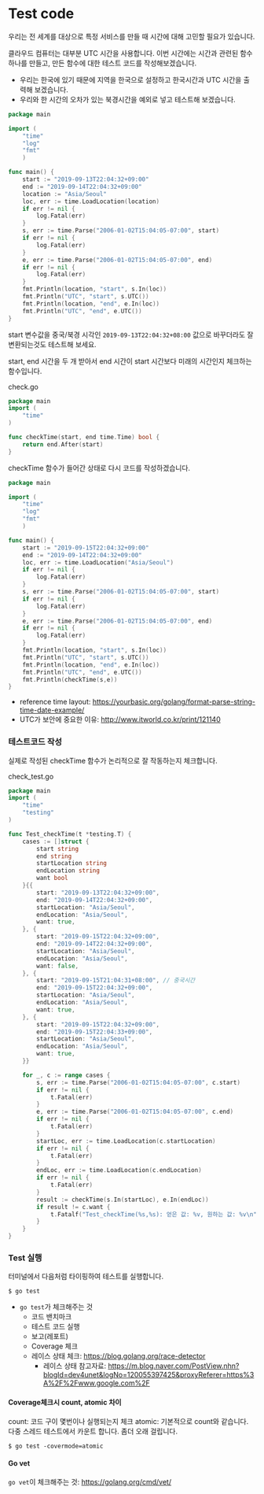 # Test code
우리는 전 세계를 대상으로 특정 서비스를 만들 때 시간에 대해 고민할 필요가 있습니다.

클라우드 컴퓨터는 대부분 UTC 시간을 사용합니다.
이번 시간에는 시간과 관련된 함수 하나를 만들고, 만든 함수에 대한 테스트 코드를 작성해보겠습니다.
- 우리는 한국에 있기 때문에 지역을 한국으로 설정하고 한국시간과 UTC 시간을 출력해 보겠습니다.
- 우리와 한 시간의 오차가 있는 북경시간을 예외로 넣고 테스트해 보겠습니다.

```go
package main

import (
	"time"
	"log"
	"fmt"
	)

func main() {
	start := "2019-09-13T22:04:32+09:00"
	end := "2019-09-14T22:04:32+09:00"
	location := "Asia/Seoul"
	loc, err := time.LoadLocation(location)
	if err != nil {
		log.Fatal(err)
	}
	s, err := time.Parse("2006-01-02T15:04:05-07:00", start)
	if err != nil {
		log.Fatal(err)
	}
	e, err := time.Parse("2006-01-02T15:04:05-07:00", end)
	if err != nil {
		log.Fatal(err)
	}
	fmt.Println(location, "start", s.In(loc))
	fmt.Println("UTC", "start", s.UTC())
	fmt.Println(location, "end", e.In(loc))
	fmt.Println("UTC", "end", e.UTC())
}
```
start 변수값을 중국/북경 시각인 `2019-09-13T22:04:32+08:00` 값으로 바꾸더라도 잘 변환되는것도 테스트해 보세요.

start, end 시간을 두 개 받아서 end 시간이 start 시간보다 미래의 시간인지 체크하는 함수입니다.

check.go
```go
package main
import (
	"time"
)

func checkTime(start, end time.Time) bool {
    return end.After(start)
}
```

checkTime 함수가 들어간 상태로 다시 코드를 작성하겠습니다.
```go
package main

import (
	"time"
	"log"
	"fmt"
	)

func main() {
	start := "2019-09-15T22:04:32+09:00"
	end := "2019-09-14T22:04:32+09:00"
	loc, err := time.LoadLocation("Asia/Seoul")
	if err != nil {
		log.Fatal(err)
	}
	s, err := time.Parse("2006-01-02T15:04:05-07:00", start)
	if err != nil {
		log.Fatal(err)
	}
	e, err := time.Parse("2006-01-02T15:04:05-07:00", end)
	if err != nil {
		log.Fatal(err)
	}
	fmt.Println(location, "start", s.In(loc))
	fmt.Println("UTC", "start", s.UTC())
	fmt.Println(location, "end", e.In(loc))
	fmt.Println("UTC", "end", e.UTC())
	fmt.Println(checkTime(s,e))
}

```

- reference time layout: https://yourbasic.org/golang/format-parse-string-time-date-example/
- UTC가 보안에 중요한 이유: http://www.itworld.co.kr/print/121140


### 테스트코드 작성
실제로 작성된 checkTime 함수가 논리적으로 잘 작동하는지 체크합니다.

check_test.go
```go
package main
import (
	"time"
	"testing"
)

func Test_checkTime(t *testing.T) {
    cases := []struct {
        start string
		end string
		startLocation string
		endLocation string
        want bool
    }{{
        start: "2019-09-13T22:04:32+09:00",
		end: "2019-09-14T22:04:32+09:00",
		startLocation: "Asia/Seoul",
		endLocation: "Asia/Seoul",
        want: true,
    }, {
        start: "2019-09-15T22:04:32+09:00",
		end: "2019-09-14T22:04:32+09:00",
		startLocation: "Asia/Seoul",
		endLocation: "Asia/Seoul",
		want: false,
	}, {
        start: "2019-09-15T21:04:31+08:00", // 중국시간
		end: "2019-09-15T22:04:32+09:00",
		startLocation: "Asia/Seoul",
		endLocation: "Asia/Seoul",
		want: true,
	}, {
        start: "2019-09-15T22:04:32+09:00",
		end: "2019-09-15T22:04:33+09:00",
		startLocation: "Asia/Seoul",
		endLocation: "Asia/Seoul",
        want: true,
    }}

    for _, c := range cases {
     	s, err := time.Parse("2006-01-02T15:04:05-07:00", c.start)
    	if err != nil {
	    	t.Fatal(err)
	    }
	    e, err := time.Parse("2006-01-02T15:04:05-07:00", c.end)
	    if err != nil {
		    t.Fatal(err)
		}
		startLoc, err := time.LoadLocation(c.startLocation)
		if err != nil {
			t.Fatal(err)
		}
		endLoc, err := time.LoadLocation(c.endLocation)
		if err != nil {
			t.Fatal(err)
		}
		result := checkTime(s.In(startLoc), e.In(endLoc))
		if result != c.want {
			t.Fatalf("Test_checkTime(%s,%s): 얻은 값: %v, 원하는 값: %v\n", s.In(startLoc).UTC(), e.In(endLoc).UTC(), result, c.want)
		}
    }
}
```

### Test 실행

터미널에서 다음처럼 타이핑하여 테스트를 실행합니다.

```
$ go test
```

- `go test`가 체크해주는 것
    - 코드 밴치마크
	- 테스트 코드 실행
	- 보고(레포트)
	- Coverage 체크
	- 레이스 상태 체크: https://blog.golang.org/race-detector
	    - 레이스 상태 참고자료: https://m.blog.naver.com/PostView.nhn?blogId=dev4unet&logNo=120055397425&proxyReferer=https%3A%2F%2Fwww.google.com%2F

#### Coverage체크시 count, atomic 차이
count: 코드 구이 몇번이나 실행되는지 체크
atomic: 기본적으로 count와 같습니다. 다중 스레드 테스트에서 카운트 합니다. 좀더 오래 걸립니다.
```
$ go test -covermode=atomic
```

#### Go vet
`go vet`이 체크해주는 것: https://golang.org/cmd/vet/
